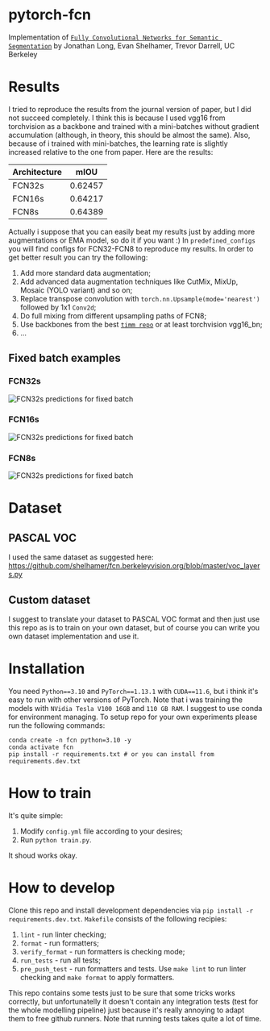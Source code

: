 # pytorch-fcn
Implementation of [`Fully Convolutional Networks for Semantic Segmentation`](https://arxiv.org/abs/1411.4038) by Jonathan Long, Evan Shelhamer, Trevor Darrell, UC Berkeley

# Results

I tried to reproduce the results from the journal version of paper, but I did not succeed completely. I think this is because I used vgg16 from torchvision as a backbone and trained
with a mini-batches without gradient accumulation (although, in theory, this should be 
almost the same). Also, because of i trained with mini-batches, the learning rate is 
slightly increased relative to the one from paper. Here are the results:

| Architecture | mIOU     |
|--------------|----------|
| FCN32s       | 0.62457  |
| FCN16s       | 0.64217  |
| FCN8s        | 0.64389  |

Actually i suppose that you can easily beat my results just by adding more augmentations
or EMA model, so do it if you want :) In `predefined_configs` you will find configs for
FCN32-FCN8 to reproduce my results.
In order to get better result you can try the following:
1. Add more standard data augmentation;
2. Add advanced data augmentation techniques like CutMix, MixUp, Mosaic (YOLO variant) and so on;
3. Replace transpose convolution with `torch.nn.Upsample(mode='nearest')` followed by 1x1 `Conv2d`;
4. Do full mixing from different upsampling paths of FCN8;
5. Use backbones from the best [`timm repo`](https://github.com/huggingface/pytorch-image-models) or at least torchvision vgg16_bn;
6. ...

## Fixed batch examples

### FCN32s
![FCN32s predictions for fixed batch](./assets/fcn32_fixed_batch.png)

### FCN16s
![FCN32s predictions for fixed batch](./assets/fcn16_fixed_batch.png)

### FCN8s
![FCN32s predictions for fixed batch](./assets/fcn8_fixed_batch.png)

# Dataset

## PASCAL VOC
I used the same dataset as suggested here: https://github.com/shelhamer/fcn.berkeleyvision.org/blob/master/voc_layers.py

## Custom dataset
I suggest to translate your dataset to PASCAL VOC format and then just use this repo as is
to train on your own dataset, but of course you can write you own dataset implementation
and use it.

# Installation
You need `Python==3.10` and `PyTorch==1.13.1` with `CUDA==11.6`, but i think it's easy
to run with other versions of PyTorch. Note that i was training the models with `NVidia Tesla V100 16GB` and `110 GB RAM`.
I suggest to use conda for environment managing. To setup repo for your own
experiments please run the following commands:
```
conda create -n fcn python=3.10 -y
conda activate fcn
pip install -r requirements.txt # or you can install from requirements.dev.txt
```

# How to train
It's quite simple:
1. Modify `config.yml` file according to your desires;
2. Run `python train.py`.

It shoud works okay.

# How to develop
Clone this repo and install development dependencies via `pip install -r requirements.dev.txt`. `Makefile` consists of the following recipies:
1. `lint` - run linter checking;
2. `format` - run formatters;
3. `verify_format` - run formatters is checking mode;
4. `run_tests` - run all tests;
5. `pre_push_test` - run formatters and tests.
Use `make lint` to run linter checking and `make format` to apply formatters.

This repo contains some tests just to be sure that some tricks works correctly, 
but unfortunatelly it doesn't contain any integration tests (test for the whole 
modelling pipeline) just because it's really annoying to adapt them to free github runners.
Note that running tests takes quite a lot of time.
